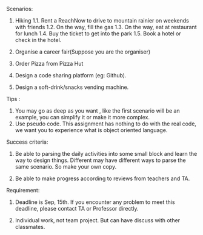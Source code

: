 
Scenarios: 

1. Hiking
 1.1. Rent a ReachNow to drive to mountain rainier on weekends with friends
 1.2. On the way, fill the gas
 1.3. On the way, eat at restaurant for lunch
 1.4. Buy the ticket to get into the park
 1.5. Book a hotel or check in the hotel.

2. Organise a career fair(Suppose you are the organiser)

3. Order Pizza from Pizza Hut

4. Design a code sharing platform (eg: Github).

5. Design a soft-drink/snacks vending machine.

Tips : 
1. You may go as deep as you want , like the first scenario will be an example, you can simplify it or make it more complex.
2. Use pseudo code. This assignment has nothing to do with the real code, we want you to experience what is object oriented language. 


Success criteria:
1. Be able to parsing the daily activities into some small block and learn the way to design things. Different may have different ways to parse the same scenario. So make your own copy. 

2. Be able to make progress according to reviews from teachers and TA. 

Requirement:

1. Deadline is Sep, 15th. If you encounter any problem to meet this deadline, please contact TA or Professor directly.

2. Individual work, not team project. But can have discuss with other classmates. 